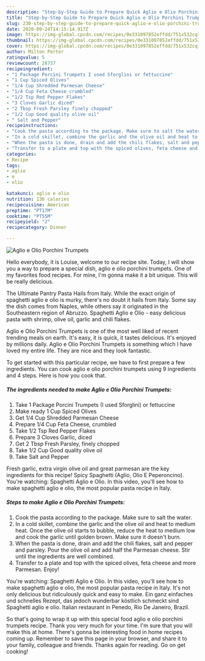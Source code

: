 ```yaml
---
description: "Step-by-Step Guide to Prepare Quick Aglio e Olio Porchini Trumpets"
title: "Step-by-Step Guide to Prepare Quick Aglio e Olio Porchini Trumpets"
slug: 230-step-by-step-guide-to-prepare-quick-aglio-e-olio-porchini-trumpets
date: 2020-09-24T14:15:14.917Z
image: https://img-global.cpcdn.com/recipes/0e331097852effdd/751x532cq70/aglio-e-olio-porchini-trumpets-recipe-main-photo.jpg
thumbnail: https://img-global.cpcdn.com/recipes/0e331097852effdd/751x532cq70/aglio-e-olio-porchini-trumpets-recipe-main-photo.jpg
cover: https://img-global.cpcdn.com/recipes/0e331097852effdd/751x532cq70/aglio-e-olio-porchini-trumpets-recipe-main-photo.jpg
author: Milton Porter
ratingvalue: 5
reviewcount: 28737
recipeingredient:
- "1 Package Porcini Trumpets I used Sforglini or fettuccine"
- "1 Cup Spiced Olives"
- "1/4 Cup Shredded Parmesan Cheese"
- "1/4 Cup Feta Cheese crumbled"
- "1/2 Tsp Red Pepper Flakes"
- "3 Cloves Garlic diced"
- "2 Tbsp Fresh Parsley finely chopped"
- "1/2 Cup Good quality olive oil"
- " Salt and Pepper"
recipeinstructions:
- "Cook the pasta according to the package. Make sure to salt the water."
- "In a cold skillet, combine the garlic and the olive oil and heat to medium heat. Once the olive oil starts to bubble, reduce the heat to medium low and cook the garlic until golden brown. Make sure it doesn&#39;t burn."
- "When the pasta is done, drain and add the chili flakes, salt and pepper and parsley. Pour the olive oil and add half the Parmesan cheese. Stir until the ingredients are well combined."
- "Transfer to a plate and top with the spiced olives, feta cheese and more Parmesan. Enjoy!"
categories:
- Recipe
tags:
- aglio
- e
- olio

katakunci: aglio e olio 
nutrition: 136 calories
recipecuisine: American
preptime: "PT17M"
cooktime: "PT55M"
recipeyield: "2"
recipecategory: Dinner

---
```



![Aglio e Olio Porchini Trumpets](https://img-global.cpcdn.com/recipes/0e331097852effdd/751x532cq70/aglio-e-olio-porchini-trumpets-recipe-main-photo.jpg)

Hello everybody, it is Louise, welcome to our recipe site. Today, I will show you a way to prepare a special dish, aglio e olio porchini trumpets. One of my favorites food recipes. For mine, I'm gonna make it a bit unique. This will be really delicious.

The Ultimate Pantry Pasta Hails from Italy. While the exact origin of spaghetti aglio e olio is murky, there&#39;s no doubt it hails from Italy. Some say the dish comes from Naples, while others say it originated in the Southeastern region of Abruzzo. Spaghetti Aglio e Olio - easy delicious pasta with shrimp, olive oil, garlic and chili flakes.

Aglio e Olio Porchini Trumpets is one of the most well liked of recent trending meals on earth. It's easy, it is quick, it tastes delicious. It's enjoyed by millions daily. Aglio e Olio Porchini Trumpets is something which I have loved my entire life. They are nice and they look fantastic.


To get started with this particular recipe, we have to first prepare a few ingredients. You can cook aglio e olio porchini trumpets using 9 ingredients and 4 steps. Here is how you cook that.

<!--inarticleads1-->

##### The ingredients needed to make Aglio e Olio Porchini Trumpets:

1. Take 1 Package Porcini Trumpets (I used Sforglini) or fettuccine
1. Make ready 1 Cup Spiced Olives
1. Get 1/4 Cup Shredded Parmesan Cheese
1. Prepare 1/4 Cup Feta Cheese, crumbled
1. Take 1/2 Tsp Red Pepper Flakes
1. Prepare 3 Cloves Garlic, diced
1. Get 2 Tbsp Fresh Parsley, finely chopped
1. Take 1/2 Cup Good quality olive oil
1. Take  Salt and Pepper


Fresh garlic, extra virgin olive oil and great parmesan are the key ingredients for this recipe! Spicy Spaghetti (Aglio, Olio E Peperoncino). You&#39;re watching: Spaghetti Aglio e Olio. In this video, you&#39;ll see how to make spaghetti aglio e olio, the most popular pasta recipe in Italy. 

<!--inarticleads2-->

##### Steps to make Aglio e Olio Porchini Trumpets:

1. Cook the pasta according to the package. Make sure to salt the water.
1. In a cold skillet, combine the garlic and the olive oil and heat to medium heat. Once the olive oil starts to bubble, reduce the heat to medium low and cook the garlic until golden brown. Make sure it doesn&#39;t burn.
1. When the pasta is done, drain and add the chili flakes, salt and pepper and parsley. Pour the olive oil and add half the Parmesan cheese. Stir until the ingredients are well combined.
1. Transfer to a plate and top with the spiced olives, feta cheese and more Parmesan. Enjoy!


You&#39;re watching: Spaghetti Aglio e Olio. In this video, you&#39;ll see how to make spaghetti aglio e olio, the most popular pasta recipe in Italy. It&#39;s not only delicious but ridiculously quick and easy to make. Ein ganz einfaches und schnelles Rezept, das jedoch wunderbar köstlich schmeckt sind Spaghetti aglio e olio. Italian restaurant in Penedo, Rio De Janeiro, Brazil. 

So that's going to wrap it up with this special food aglio e olio porchini trumpets recipe. Thank you very much for your time. I'm sure that you will make this at home. There's gonna be interesting food in home recipes coming up. Remember to save this page in your browser, and share it to your family, colleague and friends. Thanks again for reading. Go on get cooking!
